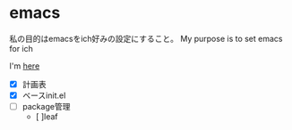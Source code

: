 # emacs

私の目的はemacsをich好みの設定にすること。
My purpose is to set emacs for ich

I'm [here](https://github.com/ich747/emacs.git)


- [x] 計画表
- [x] ベースinit.el
- [ ] package管理
  - [ ]leaf
